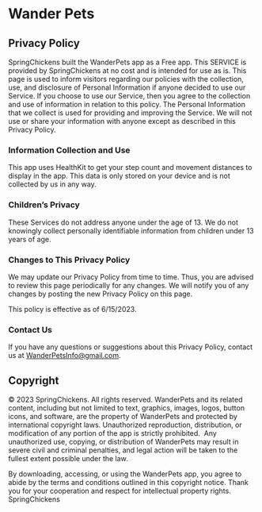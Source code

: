 # Wander Pets

## Privacy Policy 
SpringChickens built the WanderPets app as a Free app. This SERVICE is provided by SpringChickens at no cost and is intended for use as is.
This page is used to inform visitors regarding our policies with the collection, use, and disclosure of Personal Information if anyone decided to use our Service.
If you choose to use our Service, then you agree to the collection and use of information in relation to this policy. The Personal Information that we collect is used for providing and improving the Service. We will not use or share your information with anyone except as described in this Privacy Policy.

### Information Collection and Use
This app uses HealthKit to get your step count and movement distances to display in the app. This data is only stored on your device and is not collected by us in any way. 

### Children’s Privacy
These Services do not address anyone under the age of 13. We do not knowingly collect personally identifiable information from children under 13 years of age. 

### Changes to This Privacy Policy
We may update our Privacy Policy from time to time. Thus, you are advised to review this page periodically for any changes. We will notify you of any changes by posting the new Privacy Policy on this page.

This policy is effective as of 6/15/2023.  

### Contact Us
If you have any questions or suggestions about this Privacy Policy, contact us at WanderPetsInfo@gmail.com.

## Copyright 
© 2023 SpringChickens. All rights reserved.
WanderPets and its related content, including but not limited to text, graphics, images, logos, button icons, and software, are the property of WanderPets and protected by international copyright laws. Unauthorized reproduction, distribution, or modification of any portion of the app is strictly prohibited.
 Any unauthorized use, copying, or distribution of WanderPets may result in severe civil and criminal penalties, and legal action will be taken to the fullest extent possible under the law.

By downloading, accessing, or using the WanderPets app, you agree to abide by the terms and conditions outlined in this copyright notice. Thank you for your cooperation and respect for intellectual property rights.
SpringChickens
